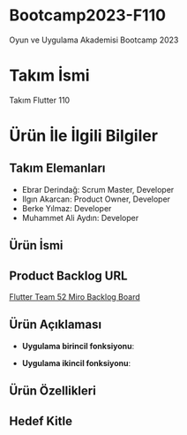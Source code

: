 # Bootcamp2023-F110
Oyun ve Uygulama Akademisi Bootcamp 2023

# **Takım İsmi**

Takım Flutter 110

# Ürün İle İlgili Bilgiler

## Takım Elemanları
- Ebrar Derindağ: Scrum Master, Developer
- Ilgın Akarcan: Product Owner, Developer
- Berke Yılmaz: Developer
- Muhammet Ali Aydın: Developer

## Ürün İsmi


## Product Backlog URL

[Flutter Team 52 Miro Backlog Board](https://trello.com/b/WG8qC98Z/f110 )

## Ürün Açıklaması


- **Uygulama birincil fonksiyonu**: 

- **Uygulama ikincil fonksiyonu**:

## Ürün Özellikleri


## Hedef Kitle




